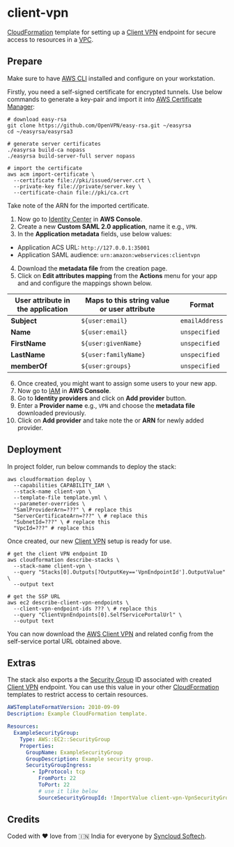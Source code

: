 # client-vpn

[CloudFormation](https://aws.amazon.com/cloudformation/) template for setting up a [Client VPN](https://aws.amazon.com/vpn/) endpoint for secure access to resources in a [VPC](https://aws.amazon.com/vpc/).

## Prepare

Make sure to have [AWS CLI](https://aws.amazon.com/cli/) installed and configure on your workstation.

Firstly, you need a self-signed certificate for encrypted tunnels.
Use below commands to generate a key-pair and import it into [AWS Certificate Manager](https://aws.amazon.com/certificate-manager/):

```shell
# download easy-rsa
git clone https://github.com/OpenVPN/easy-rsa.git ~/easyrsa
cd ~/easyrsa/easyrsa3

# generate server certificates
./easyrsa build-ca nopass
./easyrsa build-server-full server nopass

# import the certificate
aws acm import-certificate \
  --certificate file://pki/issued/server.crt \
  --private-key file://private/server.key \
  --certificate-chain file://pki/ca.crt
```

Take note of the ARN for the imported certificate.

1. Now go to [Identity Center](https://aws.amazon.com/iam/identity-center/) in **AWS Console**.
2. Create a new **Custom SAML 2.0 application**, name it e.g., `VPN`.
3. In the **Application metadata** fields, use below values:
  - Application ACS URL: `http://127.0.0.1:35001`
  - Application SAML audience: `urn:amazon:webservices:clientvpn`
4. Download the **metadata file** from the creation page.
5. Click on **Edit attributes mapping** from the **Actions** menu for your app and and configure the mappings shown below.

| User attribute in the application | Maps to this string value or user attribute | Format         |
| --------------------------------- | ------------------------------------------- | -------------- |
| **Subject**                       | `${user:email}`                             | `emailAddress` |
| **Name**                          | `${user:email}`                             | `unspecified`  |
| **FirstName**                     | `${user:givenName}`                         | `unspecified`  |
| **LastName**                      | `${user:familyName}`                        | `unspecified`  |
| **memberOf**                      | `${user:groups}`                            | `unspecified`  |

6. Once created, you might want to assign some users to your new app.
7. Now go to [IAM](https://aws.amazon.com/iam/) in **AWS Console**.
8. Go to **Identity providers** and click on **Add provider** button.
9. Enter a **Provider name** e.g., `VPN` and choose the **metadata file** downloaded previously.
10. Click on **Add provider** and take note the or **ARN** for newly added provider.

## Deployment

In project folder, run below commands to deploy the stack:

```shell
aws cloudformation deploy \
  --capabilities CAPABILITY_IAM \
  --stack-name client-vpn \
  --template-file template.yml \
  --parameter-overrides \
  "SamlProviderArn=???" \ # replace this
  "ServerCertificateArn=???" \ # replace this
  "SubnetId=???" \ # replace this
  "VpcId=???" # replace this
```

Once created, our new [Client VPN](https://aws.amazon.com/vpn/) setup is ready for use. 

```shell
# get the client VPN endpoint ID
aws cloudformation describe-stacks \
  --stack-name client-vpn \
  --query "Stacks[0].Outputs[?OutputKey=='VpnEndpointId'].OutputValue" \
  --output text

# get the SSP URL
aws ec2 describe-client-vpn-endpoints \
  --client-vpn-endpoint-ids ??? \ # replace this
  --query "ClientVpnEndpoints[0].SelfServicePortalUrl" \
  --output text
```

You can now download the [AWS Client VPN](https://aws.amazon.com/vpn/client-vpn-download/) and related config from the self-service portal URL obtained above.

## Extras

The stack also exports a the [Security Group](https://docs.aws.amazon.com/managedservices/latest/userguide/about-security-groups.html) ID associated with created [Client VPN](https://aws.amazon.com/vpn/) endpoint. You can use this value in your other [CloudFormation](https://aws.amazon.com/cloudformation/) templates to restrict access to certain resources.

```yml
AWSTemplateFormatVersion: 2010-09-09
Description: Example CloudFormation template.

Resources:
  ExampleSecurityGroup:
    Type: AWS::EC2::SecurityGroup
    Properties:
      GroupName: ExampleSecurityGroup
      GroupDescription: Example security group.
      SecurityGroupIngress:
        - IpProtocol: tcp
          FromPort: 22
          ToPort: 22
          # use it like below
          SourceSecurityGroupId: !ImportValue client-vpn-VpnSecurityGroupId
```

## Credits

Coded with ❤️ love from 🇮🇳 India for everyone by [Syncloud Softech](https://syncloudsoftech.com/).
